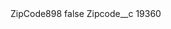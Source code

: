 <?xml version="1.0" encoding="UTF-8"?>
<CustomMetadata xmlns="http://soap.sforce.com/2006/04/metadata" xmlns:xsi="http://www.w3.org/2001/XMLSchema-instance" xmlns:xsd="http://www.w3.org/2001/XMLSchema">
    <label>ZipCode898</label>
    <protected>false</protected>
    <values>
        <field>Zipcode__c</field>
        <value xsi:type="xsd:string">19360</value>
    </values>
</CustomMetadata>
